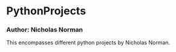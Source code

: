 # PythonProjects
### Author: Nicholas Norman

This encompasses different python projects by Nicholas Norman.
